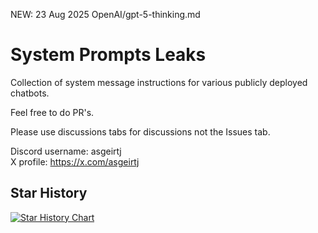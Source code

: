 NEW: 23 Aug 2025 OpenAI/gpt-5-thinking.md

# System Prompts Leaks

Collection of system message instructions for various publicly deployed chatbots.

Feel free to do PR's.

Please use discussions tabs for discussions not the Issues tab.


Discord username: asgeirtj  
X profile: https://x.com/asgeirtj  




## Star History

[![Star History Chart](https://api.star-history.com/svg?repos=asgeirtj/system_prompts_leaks&type=Date)](https://www.star-history.com/#asgeirtj/system_prompts_leaks&Date)
